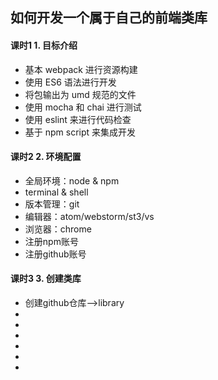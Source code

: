 ## **如何开发一个属于自己的前端类库**

#### 课时1 1. 目标介绍
   - 基本 webpack 进行资源构建
   - 使用 ES6 语法进行开发
   - 将包输出为 umd 规范的文件
   - 使用 mocha 和 chai 进行测试
   - 使用 eslint 来进行代码检查
   - 基于 npm script 来集成开发
   
#### 课时2 2. 环境配置
   - 全局环境：node & npm 
   - terminal & shell
   - 版本管理：git
   - 编辑器：atom/webstorm/st3/vs
   - 浏览器：chrome
   - 注册npm账号
   - 注册github账号


#### 课时3 3. 创建类库

   - 创建github仓库—>library
   - 
   - 
   - 
   - 
   - 
   - 